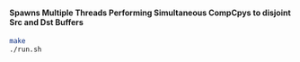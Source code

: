#### Spawns Multiple Threads Performing Simultaneous CompCpys to disjoint Src and Dst Buffers

```sh
make
./run.sh
```